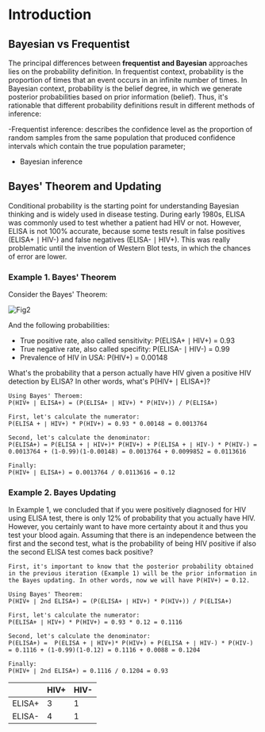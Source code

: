 # Introduction

## Bayesian vs Frequentist
The principal differences between **frequentist and Bayesian** approaches lies on the probability definition. In frequentist context, probability is the proportion of times that an event occurs in an infinite number of times. In Bayesian context, probability is the belief degree, in which we generate posterior probabilities based on prior information (belief). Thus, it's rationable that different probability definitions result in different methods of inference: 

-Frequentist inference: describes the confidence level as the proportion of random samples from the same population that produced confidence intervals which contain the true population parameter; 

- Bayesian inference

## Bayes' Theorem and Updating

Conditional probability is the starting point for understanding Bayesian thinking and is widely used in disease testing. During early 1980s, ELISA was commonly used to test whether a patient had HIV or not. However, ELISA is not 100% accurate, because some tests result in false positives (ELISA+ ∣ HIV-) and false negatives (ELISA- ∣ HIV+). This was really problematic until the invention of Western Blot tests, in which the chances of error are lower. 

### Example 1. Bayes' Theorem 
Consider the Bayes' Theorem: 

![Fig2](https://wikimedia.org/api/rest_v1/media/math/render/svg/2634e395f47aaf16f5deb5b09a979afc646d83eb)

And the following probabilities:
- True positive rate, also called sensitivity: P(ELISA+ ∣ HIV+) = 0.93
- True negative rate, also called specifity: P(ELISA- ∣ HIV-) = 0.99
- Prevalence of HIV in USA: P(HIV+) = 0.00148

What's the probability that a person actually have HIV given a positive HIV detection by ELISA? In other words, what's P(HIV+ ∣ ELISA+)?

```
Using Bayes' Theroem:
P(HIV+ ∣ ELISA+) = (P(ELISA+ ∣ HIV+) * P(HIV+)) / P(ELISA+)

First, let's calculate the numerator:
P(ELISA + ∣ HIV+) * P(HIV+) = 0.93 * 0.00148 = 0.0013764

Second, let's calculate the denominator: 
P(ELISA+) = P(ELISA + ∣ HIV+)* P(HIV+) + P(ELISA + ∣ HIV-) * P(HIV-) = 0.0013764 + (1-0.99)(1-0.00148) = 0.0013764 + 0.0099852 = 0.0113616

Finally:
P(HIV+ ∣ ELISA+) = 0.0013764 / 0.0113616 = 0.12
```

### Example 2. Bayes Updating
In Example 1, we concluded that if you were positively diagnosed for HIV using ELISA test, there is only 12% of probability that you actually have HIV. However, you certainly want to have more certainty about it and thus you test your blood again. Assuming that there is an independence between the first and the second test, what is the probability of being HIV positive if also the second ELISA test comes back positive?

```
First, it's important to know that the posterior probability obtained in the previous iteration (Example 1) will be the prior information in the Bayes updating. In other words, now we will have P(HIV+) = 0.12. 

Using Bayes' Theorem:
P(HIV+ ∣ 2nd ELISA+) = (P(ELISA+ ∣ HIV+) * P(HIV+)) / P(ELISA+)

First, let's calculate the numerator:
P(ELISA+ ∣ HIV+) * P(HIV+) = 0.93 * 0.12 = 0.1116

Second, let's calculate the denominator:
P(ELISA+) =  P(ELISA + ∣ HIV+)* P(HIV+) + P(ELISA + ∣ HIV-) * P(HIV-) = 0.1116 + (1-0.99)(1-0.12) = 0.1116 + 0.0088 = 0.1204

Finally:
P(HIV+ ∣ 2nd ELISA+) = 0.1116 / 0.1204 = 0.93
```



|        |  HIV+ |  HIV- |
|--------|-------|-------|
| ELISA+ |   3   |   1   |
| ELISA- |   4   |   1   |



```
```
